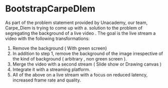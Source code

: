 # BootstrapCarpeDIem
As part of the problem statement provided by Unacademy, our team, Carpe_Diem is trying to come up with a. solution to the problem of segregating the background of a live video . The goal is the live stream a video with the following transformations:
1)	Remove the background ( With green screen)
2)	In addition to step 1, remove the background of the image irrespective of the kind of background ( arbitrary , non green screen ).
3)	Merge the video with a second stream ( Slide show or Drawing canvas ) 
4)	Integrate it with a streaming platform.
5)	All of the above on a live stream with a focus on reduced latency, increased frame rate and quality.
